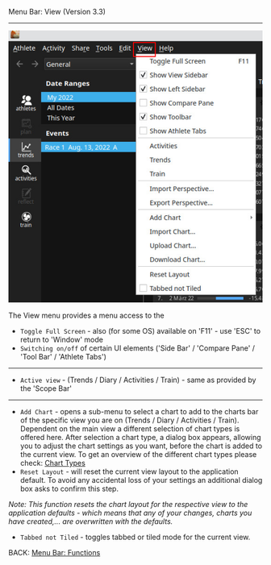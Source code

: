 Menu Bar: View (Version 3.3)
***

![View Menu](https://raw.githubusercontent.com/GoldenCheetah/GoldenCheetah/master/doc/wiki/MenuBar_View_TrendsCharts.jpg)

The View menu provides a menu access to the 

* `Toggle Full Screen` - also (for some OS) available on 'F11' - use 'ESC' to return to 'Window' mode
* `Switching on/off` of certain UI elements ('Side Bar' / 'Compare Pane' / 'Tool Bar' / 'Athlete Tabs')

***

* `Active view` - (Trends / Diary / Activities / Train) - same as provided by the 'Scope Bar'

***

* `Add Chart` - opens a sub-menu to select a chart to add to the charts bar of the specific view you are on (Trends / Diary / Activities / Train). Dependent on the main view a different selection of chart types is offered here. After selection a chart type, a dialog box appears, allowing you to adjust the chart settings as you want, before the chart is added to the current view. To get an overview of the different chart types please check: [Chart Types](https://github.com/GoldenCheetah/GoldenCheetah/wiki/UG_ChartTypes_General)
* `Reset Layout` - will reset the current view layout to the application default. To avoid any accidental loss of your settings an additional dialog box asks to confirm this step. 

_Note: This function resets the chart layout for the respective view to the application defaults - which means that any of your changes, charts you have created,... are overwritten with the defaults._

* `Tabbed not Tiled` - toggles tabbed or tiled mode for the current view.


BACK: [Menu Bar: Functions](https://github.com/GoldenCheetah/GoldenCheetah/wiki/UG_Menu-Bar_Functions)



